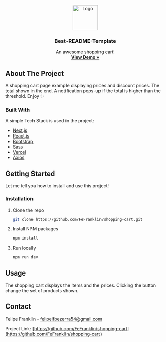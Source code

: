 <div id="top"></div>

<!-- PROJECT LOGO -->
<br />
<div align="center">
  <a href="https://shopping-cart-beta-rosy.vercel.app/">
    <img src="https://img.icons8.com/external-vitaliy-gorbachev-blue-vitaly-gorbachev/60/000000/external-shopping-cart-cyber-monday-vitaliy-gorbachev-blue-vitaly-gorbachev.png" alt="Logo" width="80" height="80">
  </a>

  <h3 align="center">Best-README-Template</h3>

  <p align="center">
    An awesome shopping cart!
    <br />
    <a href="https://shopping-cart-beta-rosy.vercel.app/"><strong>View Demo »</strong></a>
  </p>
</div>

<!-- ABOUT THE PROJECT -->
## About The Project

A shopping cart page example displaying prices and discount prices. The total shown in the end. A notification pops-up if the total is higher than the threshold. Enjoy ✨

### Built With

A simple Tech Stack is used in the project:

* [Next.js](https://nextjs.org/)
* [React.js](https://reactjs.org/)
* [Bootstrap](https://getbootstrap.com)
* [Sass](https://sass-lang.com/)
* [Vercel](https://vercel.com/)
* [Axios](https://axios-http.com/)

<!-- GETTING STARTED -->
## Getting Started

Let me tell you how to install and use this project!

### Installation

1. Clone the repo
   ```sh
   git clone https://github.com/FeFranklin/shopping-cart.git
   ```
2. Install NPM packages
   ```sh
   npm install
   ```
3. Run locally
   ```sh
   npm run dev
   ```

<!-- USAGE EXAMPLES -->
## Usage

The shopping cart displays the items and the prices. Clicking the button change the set of products shown.

<!-- CONTACT -->
## Contact

Felipe Franklin - felipelfbezerra54@gmail.com

Project Link: [https://github.com/FeFranklin/shopping-cart](https://github.com/FeFranklin/shopping-cart)
